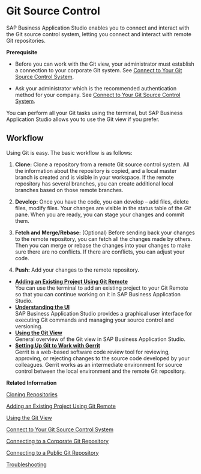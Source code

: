 <!-- loio9689c07b64364bbea43725dad9f27320 -->

# Git Source Control

SAP Business Application Studio enables you to connect and interact with the Git source control system, letting you connect and interact with remote Git repositories.

**Prerequisite**

-   Before you can work with the Git view, your administrator must establish a connection to your corporate Git system. See [Connect to Your Git Source Control System](Connect_to_Your_Git_Source_Control_System_e7a42bc.md).

-   Ask your administrator which is the recommended authentication method for your company. See [Connect to Your Git Source Control System](Connect_to_Your_Git_Source_Control_System_e7a42bc.md).


You can perform all your Git tasks using the terminal, but SAP Business Application Studio allows you to use the Git view if you prefer.



<a name="loio9689c07b64364bbea43725dad9f27320__section_bgs_x2d_vnb"/>

## Workflow

Using Git is easy. The basic workflow is as follows:

1.  **Clone:** Clone a repository from a remote Git source control system. All the information about the repository is copied, and a local master branch is created and is visible in your workspace. If the remote repository has several branches, you can create additional local branches based on those remote branches.

2.  **Develop:** Once you have the code, you can develop – add files, delete files, modify files. Your changes are visible in the status table of the *Git* pane. When you are ready, you can stage your changes and commit them.

3.  **Fetch and Merge/Rebase:** \(Optional\) Before sending back your changes to the remote repository, you can fetch all the changes made by others. Then you can merge or rebase the changes into your changes to make sure there are no conflicts. If there are conflicts, you can adjust your code.

4.  **Push:** Add your changes to the remote repository.


-   **[Adding an Existing Project Using Git Remote](Adding_an_Existing_Project_Using_Git_Remote_0930e56.md "You can use the terminal to add an existing project to your Git Remote so that you can
		continue working on it in SAP Business Application Studio.")**  
You can use the terminal to add an existing project to your Git Remote so that you can continue working on it in SAP Business Application Studio.
-   **[Understanding the UI](Understanding_the_UI_d14646a.md "SAP Business Application Studio provides a
		graphical user interface for executing Git commands and managing your source control and
		versioning. ")**  
SAP Business Application Studio provides a graphical user interface for executing Git commands and managing your source control and versioning.
-   **[Using the Git View](Using_the_Git_View_265962e.md "General overview of the Git view in SAP Business Application Studio.")**  
General overview of the Git view in SAP Business Application Studio.
-   **[Setting Up Git to Work with Gerrit](Setting_Up_Git_to_Work_with_Gerrit_82a5dfe.md "Gerrit is a web-based software code review tool for reviewing, approving, or
		rejecting changes to the source code developed by your colleagues. Gerrit works as an
		intermediate environment for source control between the local environment and the remote Git
		repository.")**  
Gerrit is a web-based software code review tool for reviewing, approving, or rejecting changes to the source code developed by your colleagues. Gerrit works as an intermediate environment for source control between the local environment and the remote Git repository.

**Related Information**  


[Cloning Repositories](Cloning_Repositories_7a68bfa.md "Add an existing project to your local workspace by cloning its repository from Git.")

[Adding an Existing Project Using Git Remote](Adding_an_Existing_Project_Using_Git_Remote_0930e56.md "You can use the terminal to add an existing project to your Git Remote so that you can continue working on it in SAP Business Application Studio.")

[Using the Git View](Using_the_Git_View_265962e.md "General overview of the Git view in SAP Business Application Studio.")

[Connect to Your Git Source Control System](Connect_to_Your_Git_Source_Control_System_e7a42bc.md "SAP Business Application Studio allows you to connect to public and corporate repositories.")

[Connecting to a Corporate Git Repository](Connecting_to_a_Corporate_Git_Repository_d54ddfc.md "As an administrator, you can work with on-premise Git repositories once an appropriate destination has been created in your subaccount.")

[Connecting to a Public Git Repository](Connecting_to_a_Public_Git_Repository_a47db8b.md "Using SAP Business Application Studio, you can connect to all public git services, such as GitHub, GitLab, and GitBucket.")

[Troubleshooting](Troubleshooting_73e1a38.md "")

